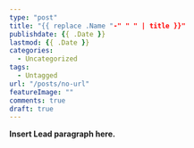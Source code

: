 ```yaml
---
type: "post"
title: "{{ replace .Name "-" " " | title }}"
publishdate: {{ .Date }}
lastmod: {{ .Date }}
categories:
  - Uncategorized
tags:
  - Untagged
url: "/posts/no-url"
featureImage: ""
comments: true
draft: true
---
```


**Insert Lead paragraph here.**
